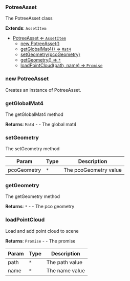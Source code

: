 <a name="PotreeAsset"></a>

### PotreeAsset 
The PotreeAsset class


**Extends**: <code>AssetItem</code>  

* [PotreeAsset ⇐ <code>AssetItem</code>](#PotreeAsset)
    * [new PotreeAsset()](#new-PotreeAsset)
    * [getGlobalMat4() ⇒ <code>Mat4</code>](#getGlobalMat4)
    * [setGeometry(pcoGeometry)](#setGeometry)
    * [getGeometry() ⇒ <code>\*</code>](#getGeometry)
    * [loadPointCloud(path, name) ⇒ <code>Promise</code>](#loadPointCloud)

<a name="new_PotreeAsset_new"></a>

### new PotreeAsset
Creates an instance of PotreeAsset.

<a name="PotreeAsset+getGlobalMat4"></a>

### getGlobalMat4
The getGlobalMat4 method


**Returns**: <code>Mat4</code> - - The global mat4  
<a name="PotreeAsset+setGeometry"></a>

### setGeometry
The setGeometry method



| Param | Type | Description |
| --- | --- | --- |
| pcoGeometry | <code>\*</code> | The pcoGeometry value |

<a name="PotreeAsset+getGeometry"></a>

### getGeometry
The getGeometry method


**Returns**: <code>\*</code> - - The pco geometry  
<a name="PotreeAsset+loadPointCloud"></a>

### loadPointCloud
Load and add point cloud to scene


**Returns**: <code>Promise</code> - - The promise  

| Param | Type | Description |
| --- | --- | --- |
| path | <code>\*</code> | The path value |
| name | <code>\*</code> | The name value |


